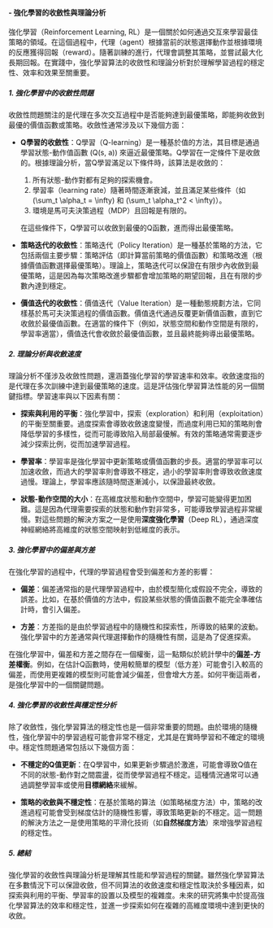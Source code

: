 #### - **強化學習的收斂性與理論分析**

強化學習（Reinforcement Learning, RL）是一個關於如何通過交互來學習最佳策略的領域。在這個過程中，代理（agent）根據當前的狀態選擇動作並根據環境的反應獲得回報（reward）。隨著訓練的進行，代理會調整其策略，並嘗試最大化長期回報。在實踐中，強化學習算法的收斂性和理論分析對於理解學習過程的穩定性、效率和效果至關重要。

##### 1. **強化學習中的收斂性問題**

收斂性問題關注的是代理在多次交互過程中是否能夠達到最優策略，即能夠收斂到最優的價值函數或策略。收斂性通常涉及以下幾個方面：

- **Q學習的收斂性**：Q學習（Q-learning）是一種基於值的方法，其目標是通過學習狀態-動作值函數 \(Q(s, a)\) 來逼近最優策略。Q學習在一定條件下是收斂的。根據理論分析，當Q學習滿足以下條件時，該算法是收斂的：
  1. 所有狀態-動作對都有足夠的探索機會。
  2. 學習率（learning rate）隨著時間逐漸衰減，並且滿足某些條件（如 \(\sum_t \alpha_t = \infty\) 和 \(\sum_t \alpha_t^2 < \infty\)）。
  3. 環境是馬可夫決策過程（MDP）且回報是有限的。

  在這些條件下，Q學習可以收斂到最優的Q函數，進而得出最優策略。

- **策略迭代的收斂性**：策略迭代（Policy Iteration）是一種基於策略的方法，它包括兩個主要步驟：策略評估（即計算當前策略的價值函數）和策略改進（根據價值函數選擇最優策略）。理論上，策略迭代可以保證在有限步內收斂到最優策略，這是因為每次策略改進步驟都會增加策略的期望回報，且在有限的步數內達到穩定。

- **價值迭代的收斂性**：價值迭代（Value Iteration）是一種動態規劃方法，它同樣基於馬可夫決策過程的價值函數。價值迭代通過反覆更新價值函數，直到它收斂於最優值函數。在適當的條件下（例如，狀態空間和動作空間是有限的，學習率適當），價值迭代會收斂於最優值函數，並且最終能夠導出最優策略。

##### 2. **理論分析與收斂速度**

理論分析不僅涉及收斂性問題，還涵蓋強化學習的學習速率和效率。收斂速度指的是代理在多次訓練中達到最優策略的速度。這是評估強化學習算法性能的另一個關鍵指標。學習速率與以下因素有關：

- **探索與利用的平衡**：強化學習中，探索（exploration）和利用（exploitation）的平衡至關重要。過度探索會導致收斂速度變慢，而過度利用已知的策略則會降低學習的多樣性，從而可能導致陷入局部最優解。有效的策略通常需要逐步減少探索比例，從而加速學習過程。
  
- **學習率**：學習率是強化學習中更新策略或價值函數的步長。適當的學習率可以加速收斂，而過大的學習率則會導致不穩定，過小的學習率則會導致收斂速度過慢。理論上，學習率應該隨時間逐漸減小，以保證最終收斂。

- **狀態-動作空間的大小**：在高維度狀態和動作空間中，學習可能變得更加困難。這是因為代理需要探索的狀態和動作對非常多，可能導致學習過程非常緩慢。對這些問題的解決方案之一是使用**深度強化學習**（Deep RL），通過深度神經網絡將高維度的狀態空間映射到低維度的表示。

##### 3. **強化學習中的偏差與方差**

在強化學習的過程中，代理的學習過程會受到偏差和方差的影響：

- **偏差**：偏差通常指的是代理學習過程中，由於模型簡化或假設不完全，導致的誤差。比如，在基於價值的方法中，假設某些狀態的價值函數不能完全準確估計時，會引入偏差。
  
- **方差**：方差指的是由於學習過程中的隨機性和探索性，所導致的結果的波動。強化學習中的方差通常與代理選擇動作的隨機性有關，這是為了促進探索。

在強化學習中，偏差和方差之間存在一個權衡，這一點類似於統計學中的**偏差-方差權衡**。例如，在估計Q函數時，使用較簡單的模型（低方差）可能會引入較高的偏差，而使用更複雜的模型則可能會減少偏差，但會增大方差。如何平衡這兩者，是強化學習中的一個關鍵問題。

##### 4. **強化學習的收斂性與穩定性分析**

除了收斂性，強化學習算法的穩定性也是一個非常重要的問題。由於環境的隨機性，強化學習中的學習過程可能會非常不穩定，尤其是在實時學習和不確定的環境中。穩定性問題通常包括以下幾個方面：

- **不穩定的Q值更新**：在Q學習中，如果更新步驟過於激進，可能會導致Q值在不同的狀態-動作對之間震盪，從而使學習過程不穩定。這種情況通常可以通過調整學習率或使用**目標網絡**來緩解。
  
- **策略的收斂與不穩定性**：在基於策略的算法（如策略梯度方法）中，策略的改進過程可能會受到梯度估計的隨機性影響，導致策略更新的不穩定。這一問題的解決方法之一是使用策略的平滑化技術（如**自然梯度方法**）來增強學習過程的穩定性。

##### 5. **總結**

強化學習的收斂性與理論分析是理解其性能和學習過程的關鍵。雖然強化學習算法在多數情況下可以保證收斂，但不同算法的收斂速度和穩定性取決於多種因素，如探索與利用的平衡、學習率的設置以及模型的複雜度。未來的研究將集中於提高強化學習算法的效率和穩定性，並進一步探索如何在複雜的高維度環境中達到更快的收斂。